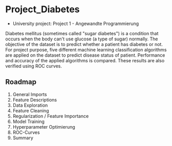 # Project_Diabetes
  - University project: Project 1 - Angewandte Programmierung

Diabetes mellitus (sometimes called "sugar diabetes") is a condition that occurs when the body can't use glucose (a type of sugar) normally. The objective of the dataset is to predict whether a patient has diabetes or not. For project purpose, five different machine learning classification algorithms are applied on the dataset to predict disease status of patient. Performance and accuracy of the applied algorithms is compared. These results are also verified using ROC curves.

## Roadmap

1. General Imports
2. Feature Descriptions
3. Data Exploration
4. Feature Cleaning
5. Regularization / Feature Importance
6. Model Training
7. Hyperparameter Optimierung
8. ROC-Curves
9. Summary


